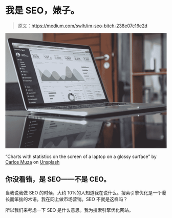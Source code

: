 # 我是 SEO，婊子。

> 原文：<https://medium.com/swlh/im-seo-bitch-238e07c16e2d>

![](img/eb5af64a5aed4564088d7c460e04b54c.png)

“Charts with statistics on the screen of a laptop on a glossy surface” by [Carlos Muza](https://unsplash.com/@kmuza?utm_source=medium&utm_medium=referral) on [Unsplash](https://unsplash.com?utm_source=medium&utm_medium=referral)

## 你没看错，是 SEO——不是 CEO。

当我说我做 SEO 的时候，大约 10%的人知道我在说什么。搜索引擎优化是一个漫长而笨拙的术语。我在网上做市场营销。SEO 不就是这样吗？

所以我们来考虑一下 SEO 是什么意思。我为搜索引擎优化网站。